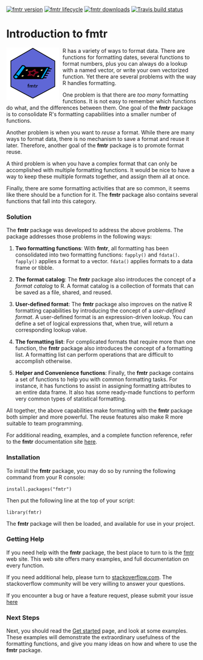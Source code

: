<!-- badges: start -->

[![fmtr version](https://www.r-pkg.org/badges/version/fmtr)](https://cran.r-project.org/package=fmtr)
[![fmtr lifecycle](https://img.shields.io/badge/lifecycle-stable-blue.svg)](https://cran.r-project.org/package=fmtr)
[![fmtr downloads](https://cranlogs.r-pkg.org/badges/grand-total/fmtr)](https://cran.r-project.org/package=fmtr)
[![Travis build status](https://travis-ci.com/dbosak01/fmtr.svg?branch=master)](https://travis-ci.com/dbosak01/fmtr)

<!-- badges: end -->

# Introduction to **fmtr**
<img src="man/images/fmtr2.png" align="left" height="138" style="margin-right:10px"/>

R has a variety of ways to format data. There are functions for 
formatting dates, several functions to format numbers, plus you can always 
do a lookup with a named vector, or write your own vectorized function.  Yet
there are several problems with the way R handles formatting.

One problem is that there are *too many* formatting functions.  It is not
easy to remember which functions do what, and the differences between them.
One goal of the **fmtr** package is to consolidate R's formatting capabilities 
into a smaller number of functions.

Another problem is when you want to *reuse* a format. While there are many ways
to format data, there is no mechanism to save a format and reuse it later. 
Therefore, another goal of the **fmtr** package is to promote format reuse. 

A third problem is when you have a complex format that can only be 
accomplished with multiple formatting functions.  It would be nice to 
have a way to keep these multiple formats together, and assign them
all at once.

Finally, there are some formatting activities that are so common, it seems 
like there should be a function for it.  The **fmtr** package also contains
several functions that fall into this category.

### Solution

The **fmtr** package was developed to address the above problems.  The package
addresses those problems in the following ways:

1. **Two formatting functions**:  With **fmtr**, all formatting has been 
consolidated into two formatting functions: `fapply()` and `fdata()`.  `fapply()`
applies a format to a vector.  `fdata()` applies formats to a data
frame or tibble.  

2. **The format catalog**: The **fmtr** package also introduces the concept
of a *format catalog* to R.  A format catalog is a collection of formats 
that can be saved as a file, shared, and reused.  

3. **User-defined format**: The **fmtr** package also improves on the native R 
formatting capabilities by introducing the concept of a *user-defined format*. 
A user-defined format is an expression-driven lookup.  You can define a set 
of logical expressions that, when true, will return a corresponding lookup 
value. 

4. **The formatting list**: For complicated formats that require more than
one function, the **fmtr** package also introduces the concept of a 
formatting list.  A formatting list can perform operations that are difficult
to accomplish otherwise.

5. **Helper and Convenience functions**: Finally, the **fmtr** package contains 
a set of functions to help you with common formatting tasks.
For instance, it has functions to assist 
in assigning formatting attributes to an entire data frame.  It also has
some ready-made functions to perform very common types of statistical 
formatting.

All together, the above capabilities make formatting with the **fmtr** package
both simpler and more powerful.  The reuse features also make R more suitable 
to team programming. 

For additional reading, examples, and a complete function reference, refer to
the **fmtr** documentation site [here](https://fmtr.r-sassy.org/articles/fmtr.html).

### Installation

To install the **fmtr** package, you
may do so by running the following command from your R console:

    install.packages("fmtr")


Then put the following line at the top of your script:

    library(fmtr)

The **fmtr** package will then be loaded, and available for use in your project.

### Getting Help

If you need help with the **fmtr** package, the best place 
to turn to is the [fmtr](http://fmtr.r-sassy.org) web site. 
This web site offers many examples, and full
documentation on every function.  

If you need additional help, please turn 
to [stackoverflow.com](https://stackoverflow.com).  The stackoverflow 
community will be very willing to answer your questions.  

If you encounter a bug or have a feature request, please submit your
issue [here](https://github.com/dbosak01/fmtr/issues)

### Next Steps

Next, you should read the [Get started](http://fmtr.r-sassy.org/articles/fmtr.html)
page, and look at some examples.  These examples will demonstrate the 
extraordinary usefulness of the formatting functions, and give you many ideas
on how and where to use the **fmtr** package.  
